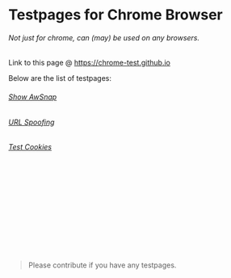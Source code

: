 # Testpages for Chrome Browser
###### Not just for chrome, can (may) be used on any browsers.

Link to this page @ https://chrome-test.github.io

Below are the list of testpages:
###### <a href="https://chrome-test.github.io/awsnap" target="_blank">Show AwSnap</a>
###### <a href="https://chrome-test.github.io/spoof1" target="_blank">URL Spoofing</a>
###### <a href="https://chrome-test.github.io/cookies" target="_blank">Test Cookies</a>

<br><br><br><br><br><br><br><br><br><br>

>Please contribute if you have any testpages.
